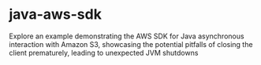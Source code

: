 # java-aws-sdk
Explore an example demonstrating the AWS SDK for Java asynchronous interaction with Amazon S3, showcasing the potential pitfalls of closing the client prematurely, leading to unexpected JVM shutdowns
